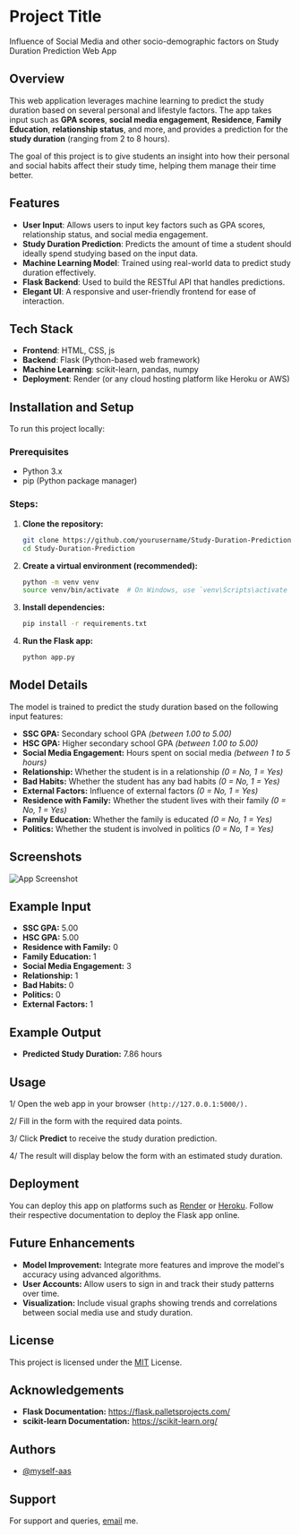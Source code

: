 
# Project Title

Influence of Social Media and other socio-demographic factors on Study Duration Prediction Web App


## Overview

This web application leverages machine learning to predict the study duration based on several personal and lifestyle factors. The app takes input such as **GPA scores**, **social media engagement**, **Residence**, **Family Education**, **relationship status**, and more, and provides a prediction for the **study duration** (ranging from 2 to 8 hours).

The goal of this project is to give students an insight into how their personal and social habits affect their study time, helping them manage their time better.

## Features

- **User Input**: Allows users to input key factors such as GPA scores, relationship status, and social media engagement.
- **Study Duration Prediction**: Predicts the amount of time a student should ideally spend studying based on the input data.
- **Machine Learning Model**: Trained using real-world data to predict study duration effectively.
- **Flask Backend**: Used to build the RESTful API that handles predictions.
- **Elegant UI**: A responsive and user-friendly frontend for ease of interaction.


## Tech Stack

- **Frontend**: HTML, CSS, js
- **Backend**: Flask (Python-based web framework)
- **Machine Learning**: scikit-learn, pandas, numpy
- **Deployment**: Render (or any cloud hosting platform like Heroku or AWS)
## Installation and Setup

To run this project locally:

### Prerequisites
- Python 3.x
- pip (Python package manager)

### Steps:
1. **Clone the repository:**
   ```bash
   git clone https://github.com/yourusername/Study-Duration-Prediction.git
   cd Study-Duration-Prediction

2. **Create a virtual environment (recommended):**
    ```bash
    python -m venv venv
    source venv/bin/activate  # On Windows, use `venv\Scripts\activate

3. **Install dependencies:**
    ```bash
    pip install -r requirements.txt

3. **Run the Flask app:**
    ```bash
    python app.py
    
## Model Details

The model is trained to predict the study duration based on the following input features:

- **SSC GPA:** Secondary school GPA *(between 1.00 to 5.00)*
- **HSC GPA:** Higher secondary school GPA *(between 1.00 to 5.00)*
- **Social Media Engagement:** Hours spent on social media *(between 1 to 5 hours)*
- **Relationship:** Whether the student is in a relationship *(0 = No, 1 = Yes)*
- **Bad Habits:** Whether the student has any bad habits *(0 = No, 1 = Yes)*
- **External Factors:** Influence of external factors *(0 = No, 1 = Yes)*
- **Residence with Family:** Whether the student lives with their family *(0 = No, 1 = Yes)*
- **Family Education:** Whether the family is educated *(0 = No, 1 = Yes)*
- **Politics:** Whether the student is involved in politics *(0 = No, 1 = Yes)*
## Screenshots

![App Screenshot](https://github.com/myself-aas/Predict-Influence-of-Social-Media-and-other-socio-demographic-factors-on-Study-Duration/blob/main/screencapture-192-168-184-132-5000-2024-11-17-15_26_43.png)


## Example Input

- **SSC GPA:** 5.00
- **HSC GPA:** 5.00
- **Residence with Family:** 0
- **Family Education:** 1
- **Social Media Engagement:** 3
- **Relationship:** 1
- **Bad Habits:** 0
- **Politics:** 0
- **External Factors:** 1
## Example Output

- **Predicted Study Duration:** 7.86 hours
## Usage

1/ Open the web app in your browser ``(http://127.0.0.1:5000/).``

2/ Fill in the form with the required data points.

3/ Click **Predict** to receive the study duration prediction.

4/ The result will display below the form with an estimated study duration.


## Deployment

You can deploy this app on platforms such as [Render](https://render.com/) or [Heroku](https://www.heroku.com/). Follow their respective documentation to deploy the Flask app online.
## Future Enhancements

- **Model Improvement:** Integrate more features and improve the model's accuracy using advanced algorithms.
- **User Accounts:** Allow users to sign in and track their study patterns over time.
- **Visualization:** Include visual graphs showing trends and correlations between social media use and study duration.
## License

This project is licensed under the [MIT](https://choosealicense.com/licenses/mit/) License.


## Acknowledgements

- **Flask Documentation:** https://flask.palletsprojects.com/
- **scikit-learn Documentation:** https://scikit-learn.org/


## Authors

- [@myself-aas](https://github.com/myself-aas)


## Support

For support and queries, [email](shuvoasifahmed@gmail.com) me.
